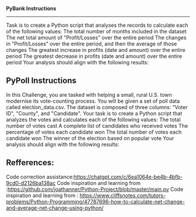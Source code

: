 **PyBank Instructions**
________________________
Task is to create a Python script that analyses the records to calculate each of the following values:
The total number of months included in the dataset
The net total amount of "Profit/Losses" over the entire period
The changes in "Profit/Losses" over the entire period, and then the average of those changes
The greatest increase in profits (date and amount) over the entire period
The greatest decrease in profits (date and amount) over the entire period
Your analysis should align with the following results:

PyPoll Instructions
----------------------------
In this Challenge, you are tasked with helping a small, rural U.S. town modernise its vote-counting process.
You will be given a set of poll data called election_data.csv. The dataset is composed of three columns: "Voter ID", "County", and "Candidate". Your task is to create a Python script that analyzes the votes and calculates each of the following values:
The total number of votes cast
A complete list of candidates who received votes
The percentage of votes each candidate won
The total number of votes each candidate won
The winner of the election based on popular vote
Your analysis should align with the following results:

Refferences:
---------------------------------
Code correction assistance:https://chatgpt.com/c/6ea1064e-be4b-4bfb-9cd0-d2126ba138ac
Code inspiration and learning from :https://github.com/joathanner/Python-Project/blob/master/main.py
Code inspiration and learning from : https://www.cliffsnotes.com/tutors-problems/Python-Programming/47787696-how-to-calculate-net-change-and-average-net-change-using-python/

